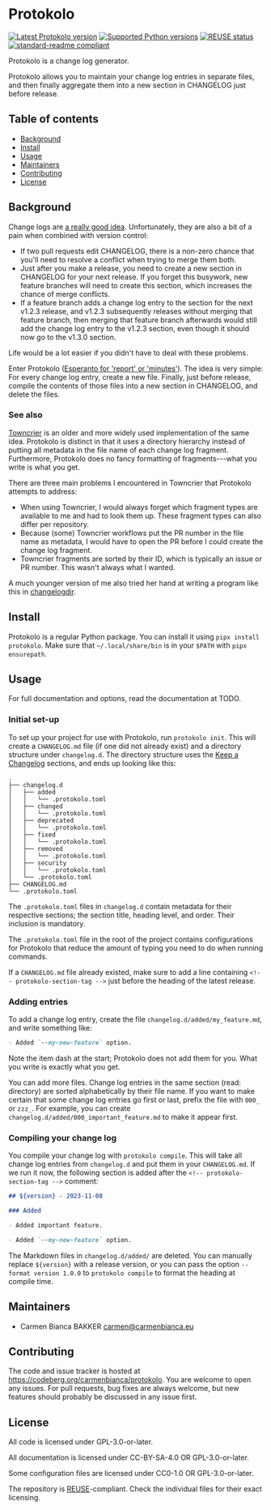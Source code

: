 <!--
SPDX-FileCopyrightText: 2023 Carmen Bianca BAKKER <carmen@carmenbianca.eu>

SPDX-License-Identifier: CC-BY-SA-4.0 OR GPL-3.0-or-later
-->

# Protokolo

[![Latest Protokolo version](https://img.shields.io/pypi/v/protokolo.svg)](https://pypi.python.org/pypi/protokolo)
[![Supported Python versions](https://img.shields.io/pypi/pyversions/protokolo.svg)](https://pypi.python.org/pypi/protokolo)
[![REUSE status](https://api.reuse.software/badge/codeberg.org/carmenbianca/protokolo)](https://api.reuse.software/info/codeberg.org/carmenbianca/protokolo)
[![standard-readme compliant](https://img.shields.io/badge/readme%20style-standard-brightgreen.svg)](https://github.com/RichardLitt/standard-readme)

Protokolo is a change log generator.

Protokolo allows you to maintain your change log entries in separate files, and
then finally aggregate them into a new section in CHANGELOG just before release.

## Table of contents

- [Background](#background)
- [Install](#install)
- [Usage](#usage)
- [Maintainers](#maintainers)
- [Contributing](#contributing)
- [License](#license)

## Background

Change logs are [a really good idea](https://keepachangelog.com/).
Unfortunately, they are also a bit of a pain when combined with version control:

- If two pull requests edit CHANGELOG, there is a non-zero chance that you'll
  need to resolve a conflict when trying to merge them both.
- Just after you make a release, you need to create a new section in CHANGELOG
  for your next release. If you forget this busywork, new feature branches will
  need to create this section, which increases the chance of merge conflicts.
- If a feature branch adds a change log entry to the section for the next v1.2.3
  release, and v1.2.3 subsequently releases without merging that feature branch,
  then merging that feature branch afterwards would still add the change log
  entry to the v1.2.3 section, even though it should now go to the v1.3.0
  section.

Life would be a lot easier if you didn't have to deal with these problems.

Enter Protokolo
([Esperanto for 'report' or 'minutes'](https://vortaro.net/#protokolo_kd)). The
idea is very simple: For every change log entry, create a new file. Finally,
just before release, compile the contents of those files into a new section in
CHANGELOG, and delete the files.

### See also

[Towncrier](https://github.com/twisted/towncrier) is an older and more widely
used implementation of the same idea. Protokolo is distinct in that it uses a
directory hierarchy instead of putting all metadata in the file name of each
change log fragment. Furthermore, Protokolo does no fancy formatting of
fragments---what you write is what you get.

There are three main problems I encountered in Towncrier that Protokolo attempts
to address:

- When using Towncrier, I would always forget which fragment types are available
  to me and had to look them up. These fragment types can also differ per
  repository.
- Because (some) Towncrier workflows put the PR number in the file name as
  metadata, I would have to open the PR before I could create the change log
  fragment.
- Towncrier fragments are sorted by their ID, which is typically an issue or PR
  number. This wasn't always what I wanted.

A much younger version of me also tried her hand at writing a program like this
in [changelogdir](https://pypi.org/project/changelogdir/).

## Install

Protokolo is a regular Python package. You can install it using
`pipx install protokolo`. Make sure that `~/.local/share/bin` is in your `$PATH`
with `pipx ensurepath`.

## Usage

For full documentation and options, read the documentation at TODO.

### Initial set-up

To set up your project for use with Protokolo, run `protokolo init`. This will
create a `CHANGELOG.md` file (if one did not already exist) and a directory
structure under `changelog.d`. The directory structure uses the
[Keep a Changelog](https://keepachangelog.com/) sections, and ends up looking
like this:

```
.
├── changelog.d
│   ├── added
│   │   └── .protokolo.toml
│   ├── changed
│   │   └── .protokolo.toml
│   ├── deprecated
│   │   └── .protokolo.toml
│   ├── fixed
│   │   └── .protokolo.toml
│   ├── removed
│   │   └── .protokolo.toml
│   ├── security
│   │   └── .protokolo.toml
│   └── .protokolo.toml
├── CHANGELOG.md
└── .protokolo.toml
```

The `.protokolo.toml` files in `changelog.d` contain metadata for their
respective sections; the section title, heading level, and order. Their
inclusion is mandatory.

The `.protokolo.toml` file in the root of the project contains configurations
for Protokolo that reduce the amount of typing you need to do when running
commands.

If a `CHANGELOG.md` file already existed, make sure to add a line containing
`<!-- protokolo-section-tag -->` just before the heading of the latest release.

### Adding entries

To add a change log entry, create the file `changelog.d/added/my_feature.md`,
and write something like:

```markdown
- Added `--my-new-feature` option.
```

Note the item dash at the start; Protokolo does not add them for you. What you
write is exactly what you get.

You can add more files. Change log entries in the same section (read: directory)
are sorted alphabetically by their file name. If you want to make certain that
some change log entries go first or last, prefix the file with `000_` or `zzz_`.
For example, you can create `changelog.d/added/000_important_feature.md` to make
it appear first.

### Compiling your change log

You compile your change log with `protokolo compile`. This will take all change
log entries from `changelog.d` and put them in your `CHANGELOG.md`. If we run it
now, the following section is added after the `<!-- protokolo-section-tag -->`
comment:

```markdown
## ${version} - 2023-11-08

### Added

- Added important feature.

- Added `--my-new-feature` option.
```

The Markdown files in `changelog.d/added/` are deleted. You can manually replace
`${version}` with a release version, or you can pass the option
`--format version 1.0.0` to `protokolo compile` to format the heading at compile
time.

## Maintainers

- Carmen Bianca BAKKER <carmen@carmenbianca.eu>

## Contributing

The code and issue tracker is hosted at
<https://codeberg.org/carmenbianca/protokolo>. You are welcome to open any
issues. For pull requests, bug fixes are always welcome, but new features should
probably be discussed in any issue first.

## License

All code is licensed under GPL-3.0-or-later.

All documentation is licensed under CC-BY-SA-4.0 OR GPL-3.0-or-later.

Some configuration files are licensed under CC0-1.0 OR GPL-3.0-or-later.

The repository is [REUSE](https://reuse.software)-compliant. Check the
individual files for their exact licensing.
